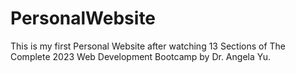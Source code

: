 # PersonalWebsite
This is my first Personal Website after watching 13 Sections of The Complete 2023 Web Development Bootcamp by Dr. Angela Yu.
